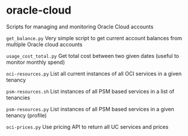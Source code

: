# oracle-cloud
Scripts for managing and monitoring Oracle Cloud accounts

`get_balance.py` Very simple script to get current account balances from multiple Oracle cloud accounts

`usage_cost_total.py` Get total cost between two given dates (useful to monitor monthly spend)

`oci-resources.py` List all current instances of all OCI services in a given tenancy

`psm-resources.sh` List instances of all PSM based services in a list of tenancies

`psm-resources.py` List instances of all PSM based services in a given tenancy (profile)

`oci-prices.py` Use pricing API to return all UC services and prices
